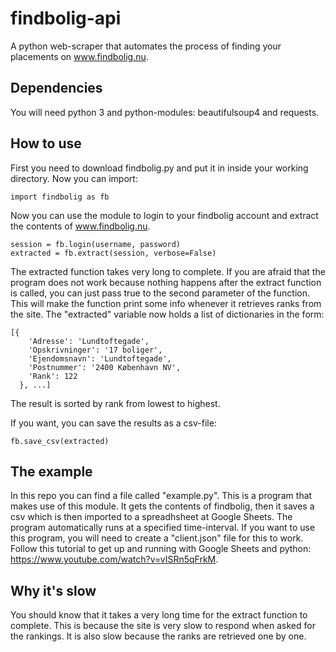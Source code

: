 # findbolig-api
A python web-scraper that automates the process of finding your placements on www.findbolig.nu. 

## Dependencies
You will need python 3 and python-modules: beautifulsoup4 and requests.

## How to use
First you need to download findbolig.py and put it in inside your working directory. Now you can import:

    import findbolig as fb
  
Now you can use the module to login to your findbolig account and extract the contents of www.findbolig.nu.

    session = fb.login(username, password)
    extracted = fb.extract(session, verbose=False)
    
The extracted function takes very long to complete. If you are afraid that the program does not work because nothing happens after the extract function is called, you can just pass true to the second parameter of the function. This will make the function print some info whenever it retrieves ranks from the site. The "extracted" variable now holds a list of dictionaries in the form:

    [{
        'Adresse': 'Lundtoftegade', 
        'Opskrivninger': '17 boliger', 
        'Ejendomsnavn': 'Lundtoftegade', 
        'Postnummer': '2400 København NV', 
        'Rank': 122
      }, ...]

The result is sorted by rank from lowest to highest.

If you want, you can save the results as a csv-file:
    
    fb.save_csv(extracted)

## The example
In this repo you can find a file called "example.py". This is a program that makes use of this module. It gets the contents of findbolig, then it saves a csv which is then imported to a spreadhsheet at Google Sheets. The program automatically runs at a specified time-interval. If you want to use this program, you will need to create a "client.json" file for this to work. Follow this tutorial to get up and running with Google Sheets and python: https://www.youtube.com/watch?v=vISRn5qFrkM.

## Why it's slow
You should know that it takes a very long time for the extract function to complete. This is because the site is very slow to respond when asked for the rankings. It is also slow because the ranks are retrieved one by one. 
